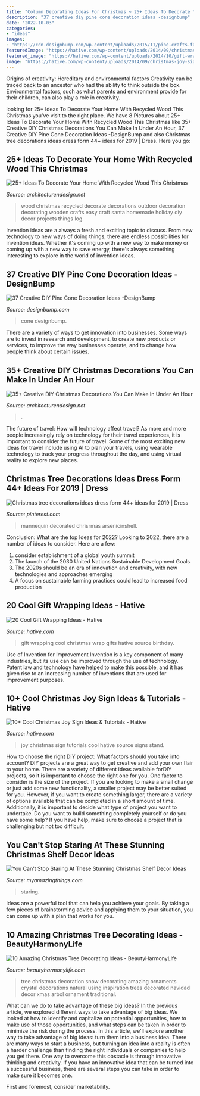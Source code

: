 ```yaml
---
title: "Column Decorating Ideas For Christmas ~ 25+ Ideas To Decorate Your Home With Recycled Wood This Christmas"
description: "37 creative diy pine cone decoration ideas -designbump"
date: "2022-10-03"
categories:
- "ideas"
images:
- "https://cdn.designbump.com/wp-content/uploads/2015/11/pine-crafts-fall-decor01.jpg"
featuredImage: "https://hative.com/wp-content/uploads/2014/09/christmas-joy-sign/13-christmas-joy-sign-ideas-and-tutorials.jpg"
featured_image: "https://hative.com/wp-content/uploads/2014/10/gift-wrapping-ideas/6-cool-gift-wrapping-ideas.jpg"
image: "https://hative.com/wp-content/uploads/2014/09/christmas-joy-sign/13-christmas-joy-sign-ideas-and-tutorials.jpg"
---
```



Origins of creativity: Hereditary and environmental factors
Creativity can be traced back to an ancestor who had the ability to think outside the box. Environmental factors, such as what parents and environment provide for their children, can also play a role in creativity.

	

		
looking for 25+ Ideas To Decorate Your Home With Recycled Wood This Christmas you've visit to the right place. We have 8 Pictures about 25+ Ideas To Decorate Your Home With Recycled Wood This Christmas like 35+ Creative DIY Christmas Decorations You Can Make In Under An Hour, 37 Creative DIY Pine Cone Decoration Ideas -DesignBump and also Christmas tree decorations ideas dress form 44+ ideas for 2019 | Dress. Here you go:
		
    
## 25+ Ideas To Decorate Your Home With Recycled Wood This Christmas

<img loading=lazy src="http://cdn.architecturendesign.net/wp-content/uploads/2015/12/AD-Ideas-To-Decorate-Your-Home-With-Recycled-Wood-This-07.jpg" onerror="this.onerror=null;this.src='https://tse3.mm.bing.net/th?id=OIP.inxbygnc2H6XsgRyXn9qrQAAAA&amp;pid=15.1';" alt="25+ Ideas To Decorate Your Home With Recycled Wood This Christmas">

_Source: architecturendesign.net_

>wood christmas recycled decorate decorations outdoor decoration decorating wooden crafts easy craft santa homemade holiday diy decor projects things log. 

	

Invention ideas are a always a fresh and exciting topic to discuss. From new technology to new ways of doing things, there are endless possibilities for invention ideas. Whether it's coming up with a new way to make money or coming up with a new way to save energy, there's always something interesting to explore in the world of invention ideas.

    
## 37 Creative DIY Pine Cone Decoration Ideas -DesignBump

<img loading=lazy src="https://cdn.designbump.com/wp-content/uploads/2015/11/pine-crafts-fall-decor01.jpg" onerror="this.onerror=null;this.src='https://tse2.mm.bing.net/th?id=OIP.V6x8HZfo1F7jgcqIZYJstQHaJ3&amp;pid=15.1';" alt="37 Creative DIY Pine Cone Decoration Ideas -DesignBump">

_Source: designbump.com_

>cone designbump. 

	

There are a variety of ways to get innovation into businesses. Some ways are to invest in research and development, to create new products or services, to improve the way businesses operate, and to change how people think about certain issues. 

    
## 35+ Creative DIY Christmas Decorations You Can Make In Under An Hour

<img loading=lazy src="https://cdn.architecturendesign.net/wp-content/uploads/2015/12/AD-Christmas-Decorations-You-Can-Make-In-An-Hour-33.jpg" onerror="this.onerror=null;this.src='https://tse2.mm.bing.net/th?id=OIP.hPirGQULTwAxF4eMDeTgmQHaNS&amp;pid=15.1';" alt="35+ Creative DIY Christmas Decorations You Can Make In Under An Hour">

_Source: architecturendesign.net_

>. 

	

The future of travel: How will technology affect travel?
As more and more people increasingly rely on technology for their travel experiences, it is important to consider the future of travel. Some of the most exciting new ideas for travel include using AI to plan your travels, using wearable technology to track your progress throughout the day, and using virtual reality to explore new places.

    
## Christmas Tree Decorations Ideas Dress Form 44+ Ideas For 2019 | Dress

<img loading=lazy src="https://i.pinimg.com/736x/fa/0f/e8/fa0fe804dbb192ef3ca4417a4f9c1736.jpg" onerror="this.onerror=null;this.src='https://tse1.mm.bing.net/th?id=OIP.4geFO3RnkLT1fx4vhBHLigAAAA&amp;pid=15.1';" alt="Christmas tree decorations ideas dress form 44+ ideas for 2019 | Dress">

_Source: pinterest.com_

>mannequin decorated chrisrmas arsenicinshell. 

	

Conclusion: What are the top Ideas for 2022?
Looking to 2022, there are a number of ideas to consider. Here are a few: 
1. consider establishment of a global youth summit 
2. The launch of the 2030 United Nations Sustainable Development Goals 
3. The 2020s should be an era of innovation and creativity, with new technologies and approaches emerging 
4. A focus on sustainable farming practices could lead to increased food production 

    
## 20 Cool Gift Wrapping Ideas - Hative

<img loading=lazy src="https://hative.com/wp-content/uploads/2014/10/gift-wrapping-ideas/6-cool-gift-wrapping-ideas.jpg" onerror="this.onerror=null;this.src='https://tse1.mm.bing.net/th?id=OIP.ivXrF4FtlkXiWM2FG96I5gHaI0&amp;pid=15.1';" alt="20 Cool Gift Wrapping Ideas - Hative">

_Source: hative.com_

>gift wrapping cool christmas wrap gifts hative source birthday. 

	

Use of Invention for Improvement
Invention is a key component of many industries, but its use can be improved through the use of technology. Patent law and technology have helped to make this possible, and it has given rise to an increasing number of inventions that are used for improvement purposes.

    
## 10+ Cool Christmas Joy Sign Ideas &amp; Tutorials - Hative

<img loading=lazy src="https://hative.com/wp-content/uploads/2014/09/christmas-joy-sign/13-christmas-joy-sign-ideas-and-tutorials.jpg" onerror="this.onerror=null;this.src='https://tse3.mm.bing.net/th?id=OIP.h-929A09J78PJz24aRK14wHaRF&amp;pid=15.1';" alt="10+ Cool Christmas Joy Sign Ideas &amp; Tutorials - Hative">

_Source: hative.com_

>joy christmas sign tutorials cool hative source signs stand. 

	

How to choose the right DIY project: What factors should you take into account?
DIY projects are a great way to get creative and add your own flair to your home. There are a variety of different ideas available forDIY projects, so it is important to choose the right one for you. One factor to consider is the size of the project. If you are looking to make a small change or just add some new functionality, a smaller project may be better suited for you. However, if you want to create something larger, there are a variety of options available that can be completed in a short amount of time. Additionally, it is important to decide what type of project you want to undertake. Do you want to build something completely yourself or do you have some help? If you have help, make sure to choose a project that is challenging but not too difficult.

    
## You Can&#039;t Stop Staring At These Stunning Christmas Shelf Decor Ideas

<img loading=lazy src="https://myamazingthings.com/wp-content/uploads/2017/12/christmas-shelf-decor-3-.jpg" onerror="this.onerror=null;this.src='https://tse1.mm.bing.net/th?id=OIP.NTDYbDqkbJcmVIQpa7wydwHaLH&amp;pid=15.1';" alt="You Can&#039;t Stop Staring At These Stunning Christmas Shelf Decor Ideas">

_Source: myamazingthings.com_

>staring. 

	

Ideas are a powerful tool that can help you achieve your goals. By taking a few pieces of brainstorming advice and applying them to your situation, you can come up with a plan that works for you.

    
## 10 Amazing Christmas Tree Decorating Ideas - BeautyHarmonyLife

<img loading=lazy src="https://beautyharmonylife.com/wp-content/uploads/2013/11/White-Christmas-Tree-Ornaments.jpg" onerror="this.onerror=null;this.src='https://tse2.mm.bing.net/th?id=OIP.4xflM8bcDAsBigFrIqPCXQHaLH&amp;pid=15.1';" alt="10 Amazing Christmas Tree Decorating Ideas - BeautyHarmonyLife">

_Source: beautyharmonylife.com_

>tree christmas decoration snow decorating amazing ornaments crystal decorations natural using inspiration trees decorated navidad decor xmas arbol ornament traditional. 

	

What can we do to take advantage of these big ideas?
In the previous article, we explored different ways to take advantage of big ideas. We looked at how to identify and capitalize on potential opportunities, how to make use of those opportunities, and what steps can be taken in order to minimize the risk during the process. In this article, we'll explore another way to take advantage of big ideas: turn them into a business idea.
There are many ways to start a business, but turning an idea into a reality is often a harder challenge than finding the right individuals or companies to help you get there. One way to overcome this obstacle is through innovative thinking and creativity. If you have an innovative idea that can be turned into a successful business, there are several steps you can take in order to make sure it becomes one. 

First and foremost, consider marketability.

